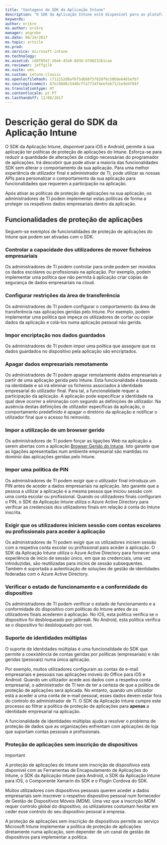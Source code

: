```yaml
---
title: "Vantagens do SDK da Aplicação Intune"
description: "O SDK da Aplicação Intune está disponível para as plataformas iOS e Android e permite funcionalidades de gestão de aplicações móveis com o Microsoft Intune."
keywords: 
author: erikre
ms.author: erikre
manager: angrobe
ms.date: 08/24/2017
ms.topic: article
ms.prod: 
ms.service: microsoft-intune
ms.technology: 
ms.assetid: cd9f05e7-26e6-45e0-8d38-67d8232b1cae
ms.reviewer: jeffgilb
ms.suite: ems
ms.custom: intune-classic
ms.openlocfilehash: c711152d8afb75d688f5f820f6c50bbe6465efb7
ms.sourcegitcommit: 67ec0606c5440cffa7734f4eefeb7121e9d4f94f
ms.translationtype: HT
ms.contentlocale: pt-PT
ms.lasthandoff: 12/08/2017
---
```

# <a name="intune-app-sdk-overview"></a>Descrição geral do SDK da Aplicação Intune
O SDK da Aplicação Intune, disponível para iOS e Android, permite à sua aplicação ter políticas de proteção de aplicações do Intune. Esforça-se para reduzir a quantidade de alterações de código necessárias do programador de aplicações. Irá descobrir que pode ativar a maioria das funcionalidades SDK sem alterar o comportamento da sua aplicação. Para uma melhor experiência de utilizador final e administrador de TI, pode utilizar as nossas APIs para personalizar o comportamento da sua aplicação para funcionalidades que requerem a participação na aplicação.

Após ativar as políticas de proteção de aplicações na sua aplicação, os administradores de TI podem implementar estas políticas de forma a proteger os respetivos dados empresariais dentro da aplicação.

## <a name="app-protection-features"></a>Funcionalidades de proteção de aplicações

Seguem-se exemplos de funcionalidades de proteção de aplicações do Intune que podem ser ativadas com o SDK.

### <a name="control-users-ability-to-move-corporate-files"></a>Controlar a capacidade dos utilizadores de mover ficheiros empresariais
Os administradores de TI podem controlar para onde podem ser movidos os dados escolares ou profissionais na aplicação. Por exemplo, podem implementar uma política que não permita à aplicação criar cópias de segurança de dados empresariais na cloud.

### <a name="configure-clipboard-restrictions"></a>Configurar restrições da área de transferência
Os administradores de TI podem configurar o comportamento da área de transferência nas aplicações geridas pelo Intune. Por exemplo, podem implementar uma política que impeça os utilizadores de cortar ou copiar dados da aplicação e colá-los numa aplicação pessoal não gerida.

### <a name="enforce-encryption-on-saved-data"></a>Impor encriptação nos dados guardados
Os administradores de TI podem impor uma política que assegure que os dados guardados no dispositivo pela aplicação são encriptados.

### <a name="remotely-wipe-corporate-data"></a>Apagar dados empresariais remotamente
Os administradores de TI podem apagar remotamente dados empresariais a partir de uma aplicação gerida pelo Intune. Esta funcionalidade é baseada na identidade e só irá eliminar os ficheiros associados à identidade empresarial do utilizador final. Para tal, a funcionalidade requer a participação da aplicação. A aplicação pode especificar a identidade na qual deve ocorrer a eliminação com segundo as definições de utilizador. Na ausência destas definições de utilizador específicas da aplicação, o comportamento predefinido é apagar o diretório da aplicação e notificar o utilizador final que o acesso foi removido.

### <a name="enforce-the-use-of-a-managed-browser"></a>Impor a utilização de um browser gerido
Os administradores de TI podem forçar as ligações Web na aplicação a serem abertas com a aplicação [Browser Gerido do Intune](/intune-classic/deploy-use/manage-internet-access-using-managed-browser-policies). Isto garante que as ligações apresentadas num ambiente empresarial são mantidas no domínio das aplicações geridas pelo Intune.

### <a name="enforce-a-pin-policy"></a>Impor uma política de PIN
Os administradores de TI podem exigir que o utilizador final introduza um PIN antes de aceder a dados empresariais na aplicação. Isto garante que a pessoa a utilizar a aplicação é a mesma pessoa que iniciou sessão com uma conta escolar ou profissional. Quando os utilizadores finais configuram o PIN, o SDK da Aplicação Intune utiliza o Azure Active Directory para verificar as credenciais dos utilizadores finais em relação à conta do Intune inscrita.

### <a name="require-users-to-sign-in-with-work-or-school-account-for-app-access"></a>Exigir que os utilizadores iniciem sessão com contas escolares ou profissionais para aceder à aplicação
Os administradores de TI podem exigir que os utilizadores iniciem sessão com a respetiva conta escolar ou profissional para aceder à aplicação. O SDK da Aplicação Intune utiliza o Azure Active Directory para fornecer uma experiência de início de sessão único, em que as credenciais, uma vez introduzidas, são reutilizadas para inícios de sessão subsequentes. Também é suportada a autenticação de soluções de gestão de identidades federadas com o Azure Active Directory.

### <a name="check-device-health-and-compliance"></a>Verificar o estado de funcionamento e a conformidade do dispositivo
Os administradores de TI podem verificar o estado de funcionamento e a conformidade do dispositivo com políticas do Intune antes de os utilizadores finais acederem à aplicação. No iOS, esta política verifica se o dispositivo foi desbloqueado por jailbreak. No Android, esta política verifica se o dispositivo foi desbloqueado por root.

### <a name="multi-identity-support"></a>Suporte de identidades múltiplas
O suporte de identidades múltiplas é uma funcionalidade do SDK que permite a coexistência de contas geridas por políticas (empresariais) e não geridas (pessoais) numa única aplicação.

Por exemplo, muitos utilizadores configuram as contas de e-mail empresariais e pessoais nas aplicações móveis do Office para iOS e Android. Quando um utilizador acede aos dados com a respetiva conta empresarial, o administrador de TI tem de ter a certeza de que a política de proteção de aplicações será aplicada. No entanto, quando um utilizador está a aceder a uma conta de e-mail pessoal, esses dados devem estar fora do controlo do administrador de TI. O SDK da Aplicação Intune cumpre este processo ao filtrar a política de proteção de aplicações para **apenas** a identidade empresarial na aplicação.

A funcionalidade de identidades múltiplas ajuda a resolver o problema de proteção de dados que as organizações enfrentam com aplicações de loja que suportam contas pessoais e profissionais.
 
### <a name="app-protection-without-device-enrollment"></a>Proteção de aplicações sem inscrição de dispositivos

>[!IMPORTANT]
>A proteção de aplicações do Intune sem inscrição de dispositivos está disponível com as Ferramentas de Encapsulamento de Aplicações do Intune, o SDK da Aplicação Intune para Android, o SDK da Aplicação Intune para iOS, o Componente Xamarin do SDK e o Plugin Cordova do SDK.

Muitos utilizadores com dispositivos pessoais querem aceder a dados empresariais sem inscrever o respetivo dispositivo pessoal num fornecedor de Gestão de Dispositivos Móveis (MDM). Uma vez que a inscrição MDM requer controlo global do dispositivo, os utilizadores costumam hesitar em ceder esse controlo do seu dispositivo pessoal à empresa.

A proteção de aplicações sem inscrição de dispositivos permite ao serviço Microsoft Intune implementar a política de proteção de aplicações diretamente numa aplicação, sem depender de um canal de gestão de dispositivos para implementar a política.
